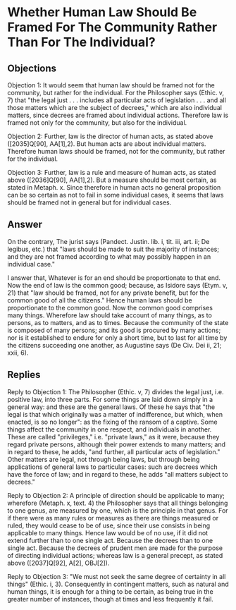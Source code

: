 # Whether Human Law Should Be Framed For The Community Rather Than For The Individual?

## Objections

Objection 1: It would seem that human law should be framed not for the community, but rather for the individual. For the Philosopher says (Ethic. v, 7) that "the legal just . . . includes all particular acts of legislation . . . and all those matters which are the subject of decrees," which are also individual matters, since decrees are framed about individual actions. Therefore law is framed not only for the community, but also for the individual.

Objection 2: Further, law is the director of human acts, as stated above ([2035]Q[90], AA[1],2). But human acts are about individual matters. Therefore human laws should be framed, not for the community, but rather for the individual.

Objection 3: Further, law is a rule and measure of human acts, as stated above ([2036]Q[90], AA[1],2). But a measure should be most certain, as stated in Metaph. x. Since therefore in human acts no general proposition can be so certain as not to fail in some individual cases, it seems that laws should be framed not in general but for individual cases.

## Answer

On the contrary, The jurist says (Pandect. Justin. lib. i, tit. iii, art. ii; De legibus, etc.) that "laws should be made to suit the majority of instances; and they are not framed according to what may possibly happen in an individual case."

I answer that, Whatever is for an end should be proportionate to that end. Now the end of law is the common good; because, as Isidore says (Etym. v, 21) that "law should be framed, not for any private benefit, but for the common good of all the citizens." Hence human laws should be proportionate to the common good. Now the common good comprises many things. Wherefore law should take account of many things, as to persons, as to matters, and as to times. Because the community of the state is composed of many persons; and its good is procured by many actions; nor is it established to endure for only a short time, but to last for all time by the citizens succeeding one another, as Augustine says (De Civ. Dei ii, 21; xxii, 6).

## Replies

Reply to Objection 1: The Philosopher (Ethic. v, 7) divides the legal just, i.e. positive law, into three parts. For some things are laid down simply in a general way: and these are the general laws. Of these he says that "the legal is that which originally was a matter of indifference, but which, when enacted, is so no longer": as the fixing of the ransom of a captive. Some things affect the community in one respect, and individuals in another. These are called "privileges," i.e. "private laws," as it were, because they regard private persons, although their power extends to many matters; and in regard to these, he adds, "and further, all particular acts of legislation." Other matters are legal, not through being laws, but through being applications of general laws to particular cases: such are decrees which have the force of law; and in regard to these, he adds "all matters subject to decrees."

Reply to Objection 2: A principle of direction should be applicable to many; wherefore (Metaph. x, text. 4) the Philosopher says that all things belonging to one genus, are measured by one, which is the principle in that genus. For if there were as many rules or measures as there are things measured or ruled, they would cease to be of use, since their use consists in being applicable to many things. Hence law would be of no use, if it did not extend further than to one single act. Because the decrees than to one single act. Because the decrees of prudent men are made for the purpose of directing individual actions; whereas law is a general precept, as stated above ([2037]Q[92], A[2], OBJ[2]).

Reply to Objection 3: "We must not seek the same degree of certainty in all things" (Ethic. i, 3). Consequently in contingent matters, such as natural and human things, it is enough for a thing to be certain, as being true in the greater number of instances, though at times and less frequently it fail.